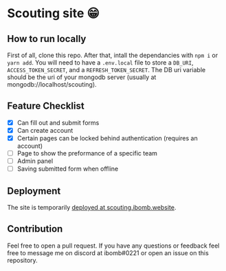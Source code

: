 # Scouting site 😁

## How to run locally
First of all, clone this repo. After that, intall the dependancies with ```npm i``` or ```yarn add```. You will need to have a ```.env.local``` file to store a ```DB_URI```, ```ACCESS_TOKEN_SECRET```, and a ```REFRESH_TOKEN_SECRET```. The DB uri variable should be the uri of your mongodb server (usually at mongodb://localhost/scouting).

## Feature Checklist
- [x] Can fill out and submit forms
- [x] Can create account
- [x] Certain pages can be locked behind authentication (requires an account)
- [ ] Page to show the preformance of a specific team
- [ ] Admin panel
- [ ] Saving submitted form when offline

## Deployment
The site is temporarily [deployed at scouting.ibomb.website](https://scouting.ibomb.website).

## Contribution
Feel free to open a pull request. If you have any questions or feedback feel free to message me on discord at ibomb#0221 or open an issue on this repository.
